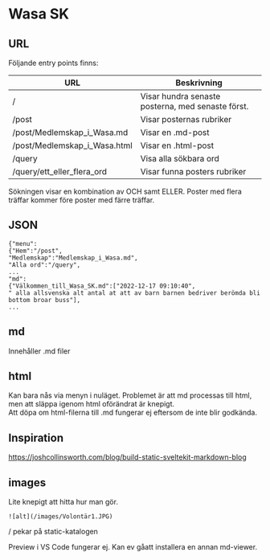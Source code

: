 # Wasa SK

## URL

Följande entry points finns:

URL|Beskrivning
-|-
/                            | Visar hundra senaste posterna, med senaste först.
/post                        | Visar posternas rubriker
/post/Medlemskap_i_Wasa.md   | Visar en .md-post
/post/Medlemskap_i_Wasa.html | Visar en .html-post
/query                       | Visa alla sökbara ord
/query/ett_eller_flera_ord   | Visar funna posters rubriker

Sökningen visar en kombination av OCH samt ELLER. Poster med flera träffar kommer före poster med färre träffar.

## JSON
```
{"menu":
{"Hem":"/post",
"Medlemskap":"Medlemskap_i_Wasa.md",
"Alla ord":"/query",
...
"md":
{"Välkommen_till_Wasa_SK.md":["2022-12-17 09:10:40",
" alla allsvenska alt antal at att av barn barnen bedriver berömda bli bottom broar buss"],
...
```

## md
Innehåller .md filer

## html
Kan bara nås via menyn i nuläget. Problemet är att md processas till html, men att släppa igenom html oförändrat är knepigt.  
Att döpa om html-filerna till .md fungerar ej eftersom de inte blir godkända.

## Inspiration

https://joshcollinsworth.com/blog/build-static-sveltekit-markdown-blog

## images

Lite knepigt att hitta hur man gör.
```
![alt](/images/Volontär1.JPG)
```

/ pekar på static-katalogen

Preview i VS Code fungerar ej. Kan ev gåatt installera en annan md-viewer.
